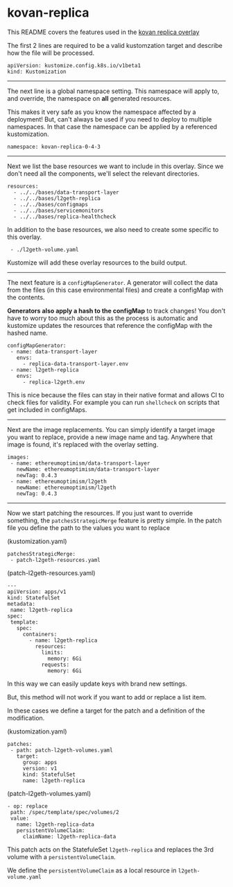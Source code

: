 # kovan-replica

This README covers the features used in the [kovan replica overlay](./kovan-replica-0-4-3/kustomization.yaml)

The first 2 lines are required to be a valid kustomzation target and describe how the file will be processed.

```
apiVersion: kustomize.config.k8s.io/v1beta1
kind: Kustomization
```
---

The next line is a global namespace setting. This namespace will apply to, and override, the namespace on **all** generated resources.

This makes it very safe as you know the namespace affected by a deployment! But, can't always be used if you need to deploy to multiple namespaces. In that case the namespace can be applied by a referenced kustomization.

```
namespace: kovan-replica-0-4-3
```
---

Next we list the base resources we want to include in this overlay. Since we don't need all the components, we'll select the relevant directories.

```
resources:
  - ../../bases/data-transport-layer
  - ../../bases/l2geth-replica
  - ../../bases/configmaps
  - ../../bases/servicemonitors
  - ../../bases/replica-healthcheck
```

In addition to the base resources, we also need to create some specific to this overlay.

```
 - ./l2geth-volume.yaml
```

Kustomize will add these overlay resources to the build output.

----

The next feature is a `configMapGenerator`. A generator will collect the data from the files (in this case environmental files) and create a configMap with the contents.

**Generators also apply a hash to the configMap** to track changes! You don't have to worry too much about this as the process is automatic and kustomize updates the resources that reference the configMap with the hashed name.

```
configMapGenerator:
 - name: data-transport-layer
   envs:
     - replica-data-transport-layer.env
 - name: l2geth-replica
   envs:
     - replica-l2geth.env
```

This is nice because the files can stay in their native format and allows CI to check files for validity. For example you can run `shellcheck` on scripts that get included in configMaps.

---

Next are the image replacements. You can simply identify a target image you want to replace, provide a new image name and tag. Anywhere that image is found, it's replaced with the overlay setting.

```
images:
 - name: ethereumoptimism/data-transport-layer
   newName: ethereumoptimism/data-transport-layer
   newTag: 0.4.3
 - name: ethereumoptimism/l2geth
   newName: ethereumoptimism/l2geth
   newTag: 0.4.3
```

---

Now we start patching the resources. If you just want to override something, the `patchesStrategicMerge` feature is pretty simple. In the patch file you define the path to the values you want to replace

(kustomization.yaml)
```
patchesStrategicMerge:
 - patch-l2geth-resources.yaml
```
(patch-l2geth-resources.yaml)
```
---
apiVersion: apps/v1
kind: StatefulSet
metadata:
 name: l2geth-replica
spec:
 template:
   spec:
     containers:
       - name: l2geth-replica
         resources:
           limits:
             memory: 6Gi
           requests:
             memory: 6Gi
```

In this way we can easily update keys with brand new settings.

But, this method will not work if you want to add or replace a list item.

In these cases we define a target for the patch and a definition of the modification.

(kustomization.yaml)
```
patches:
 - path: patch-l2geth-volumes.yaml
   target:
     group: apps
     version: v1
     kind: StatefulSet
     name: l2geth-replica
```
(patch-l2geth-volumes.yaml)
```
- op: replace
 path: /spec/template/spec/volumes/2
 value:
   name: l2geth-replica-data
   persistentVolumeClaim:
     claimName: l2geth-replica-data
```

This patch acts on the StatefuleSet `l2geth-replica` and replaces the 3rd volume with a `persistentVolumeClaim`.

We define the `persistentVolumeClaim` as a local resource in `l2geth-volume.yaml`